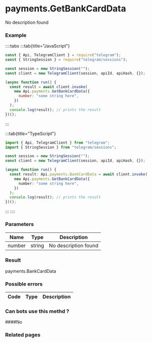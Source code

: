 # payments.GetBankCardData

No description found

### [](#example)Example

::::tabs
:::tab{title="JavaScript"}

```js
const { Api, TelegramClient } = require("telegram");
const { StringSession } = require("telegram/sessions");

const session = new StringSession("");
const client = new TelegramClient(session, apiId, apiHash, {});

(async function run() {
  const result = await client.invoke(
    new Api.payments.GetBankCardData({
      number: "some string here",
    })
  );
  console.log(result); // prints the result
})();
```

:::

:::tab{title="TypeScript"}

```ts
import { Api, TelegramClient } from "telegram";
import { StringSession } from "telegram/sessions";

const session = new StringSession("");
const client = new TelegramClient(session, apiId, apiHash, {});

(async function run() {
  const result: Api.payments.BankCardData = await client.invoke(
    new Api.payments.GetBankCardData({
      number: "some string here",
    })
  );
  console.log(result); // prints the result
})();
```

:::
::::

### [](#parameters)Parameters

|  Name  | Type   | Description          |
| :----: | ------ | -------------------- |
| number | string | No description found |

### [](#result)Result

payments.BankCardData

### [](#possible-errors)Possible errors

| Code | Type | Description |
| :--: | ---- | ----------- |

### [](#can-bots-use-this-method)Can bots use this methd ?

####No

### [](#related-pages)Related pages
